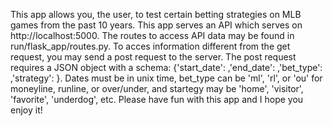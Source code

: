 This app allows you, the user, to test certain betting strategies on MLB games from the past 10 years.  This app serves an API which serves on http://localhost:5000. The routes to access API data may be found in run/flask_app/routes.py. To acces information different from the get request, you may send a post request to the server. The post request requires a JSON object with a schema:
{'start_date': ,'end_date': ,'bet_type': ,'strategy': }.  Dates must be in unix time, bet_type can be 'ml', 'rl', or 'ou' for moneyline, runline, or over/under, and startegy may be 'home', 'visitor', 'favorite', 'underdog', etc. Please have fun with this app and I hope you enjoy it!
